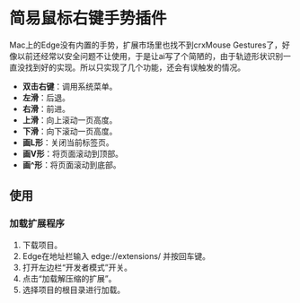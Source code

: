 # 简易鼠标右键手势插件

Mac上的Edge没有内置的手势，扩展市场里也找不到crxMouse Gestures了，好像以前还经常以安全问题不让使用，于是让ai写了个简陋的，由于轨迹形状识别一直没找到好的实现。所以只实现了几个功能，还会有误触发的情况。
- **双击右键**：调用系统菜单。
- **左滑**：后退。
- **右滑**：前进。
- **上滑**：向上滚动一页高度。
- **下滑**：向下滚动一页高度。
- **画L形**：关闭当前标签页。
- **画V形**：将页面滚动到顶部。
- **画^形**：将页面滚动到底部。

## 使用
### 加载扩展程序
   1. 下载项目。
   2. Edge在地址栏输入 edge://extensions/ 并按回车键。
   3. 打开左边栏“开发者模式”开关。
   4. 点击“加载解压缩的扩展”。
   5. 选择项目的根目录进行加载。
